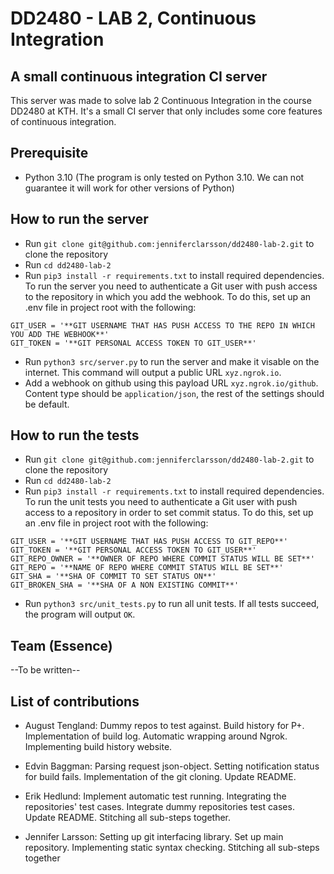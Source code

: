 # DD2480 - LAB 2, Continuous Integration

## A small continuous integration CI server
This server was made to solve lab 2 Continuous Integration in the course DD2480 at KTH. It's a small CI server that only includes some core features of continuous integration.

## Prerequisite
* Python 3.10
(The program is only tested on Python 3.10. We can not guarantee it will work for other versions of Python) 

## How to run the server
* Run `git clone git@github.com:jenniferclarsson/dd2480-lab-2.git` to clone the repository
* Run `cd dd2480-lab-2`
* Run `pip3 install -r requirements.txt` to install required dependencies.
To run the server you need to authenticate a Git user with push access to the repository in which you add the webhook. To do this, set up an .env file in project root with the following:
```
GIT_USER = '**GIT USERNAME THAT HAS PUSH ACCESS TO THE REPO IN WHICH YOU ADD THE WEBHOOK**'
GIT_TOKEN = '**GIT PERSONAL ACCESS TOKEN TO GIT_USER**'
```
* Run `python3 src/server.py` to run the server and make it visable on the internet. This command will output a public URL `xyz.ngrok.io`.
* Add a webhook on github using this payload URL `xyz.ngrok.io/github`. Content type should be `application/json`, the rest of the settings should be default.

## How to run the tests
* Run `git clone git@github.com:jenniferclarsson/dd2480-lab-2.git` to clone the repository
* Run `cd dd2480-lab-2`
* Run `pip3 install -r requirements.txt` to install required dependencies.
To run the unit tests you need to authenticate a Git user with push access to a repository in order to set commit status.  To do this, set up an .env file in project root with the following:
```
GIT_USER = '**GIT USERNAME THAT HAS PUSH ACCESS TO GIT_REPO**'
GIT_TOKEN = '**GIT PERSONAL ACCESS TOKEN TO GIT_USER**'
GIT_REPO_OWNER = '**OWNER OF REPO WHERE COMMIT STATUS WILL BE SET**'
GIT_REPO = '**NAME OF REPO WHERE COMMIT STATUS WILL BE SET**'
GIT_SHA = '**SHA OF COMMIT TO SET STATUS ON**'
GIT_BROKEN_SHA = '**SHA OF A NON EXISTING COMMIT**'
```
* Run `python3 src/unit_tests.py` to run all unit tests. If all tests succeed, the program will output `OK`.

## Team (Essence)
--To be written--

## List of contributions

- August Tengland: Dummy repos to test against. Build history for P+. Implementation of build log. Automatic wrapping around Ngrok. Implementing build history website.

- Edvin Baggman: Parsing request json-object. Setting notification status for build fails. Implementation of the git cloning. Update README.

- Erik Hedlund: Implement automatic test running. Integrating the repositories' test cases. Integrate dummy repositories test cases. Update README. Stitching all sub-steps together.

- Jennifer Larsson: Setting up git interfacing library. Set up main repository. Implementing static syntax checking. Stitching all sub-steps together

